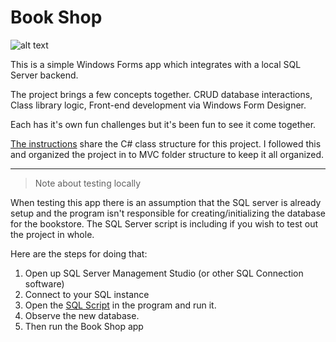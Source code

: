 # Book Shop

![alt text](<Book Registration (Windows Forms + SQL Server)-1.gif>)

This is a simple Windows Forms app which integrates with a local SQL Server backend.

The project brings a few concepts together. CRUD database interactions, Class library logic, Front-end development via Windows Form Designer.
  
Each has it's own fun challenges but it's been fun to see it come together. 

[The instructions](./CPW-115_Final.pdf) share the C# class structure for this project. I followed this and organized the project in to MVC folder structure to keep it all organized.

--- 

> Note about testing locally

When testing this app there is an assumption that the SQL server is already setup and the program isn't responsible for creating/initializing the database for the bookstore. The SQL Server script is including if you wish to test out the project in whole. 

Here are the steps for doing that:

1. Open up SQL Server Management Studio (or other SQL Connection software)
2. Connect to your SQL instance
3. Open the [SQL Script]() in the program and run it.  
4. Observe the new database. 
5. Then run the Book Shop app








